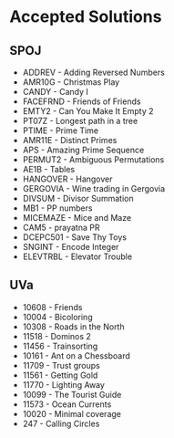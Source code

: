 <h1>Accepted Solutions</h1>
<h2>SPOJ</h2>
<ul>
<li>ADDREV - Adding Reversed Numbers</li>
<li>AMR10G - Christmas Play</li>
<li>CANDY - Candy I</li>
<li>FACEFRND - Friends of Friends</li>
<li>EMTY2 - Can You Make It Empty 2</li>
<li>PT07Z - Longest path in a tree</li>
<li>PTIME - Prime Time</li>
<li>AMR11E - Distinct Primes</li>
<li>APS - Amazing Prime Sequence</li>
<li>PERMUT2 - Ambiguous Permutations</li>
<li>AE1B - Tables</li>
<li>HANGOVER - Hangover</li>
<li>GERGOVIA - Wine trading in Gergovia</li>
<li>DIVSUM - Divisor Summation</li>
<li>MB1 - PP numbers</li>
<li>MICEMAZE - Mice and Maze</li>
<li>CAM5 - prayatna PR</li>
<li>DCEPC501 - Save Thy Toys</li>
<li>SNGINT - Encode Integer</li>
<li>ELEVTRBL - Elevator Trouble</li>
</ul>
<h2>UVa</h2>
<ul>
<li>10608 - Friends</li>
<li>10004 - Bicoloring</li>
<li>10308 - Roads in the North</li>
<li>11518 - Dominos 2</li>
<li>11456 - Trainsorting</li>
<li>10161 - Ant on a Chessboard</li>
<li>11709 - Trust groups</li>
<li>11561 - Getting Gold</li>
<li>11770 - Lighting Away</li>
<li>10099 - The Tourist Guide</li>
<li>11573 - Ocean Currents</li>
<li>10020 - Minimal coverage</li>
<li>247 - Calling Circles</li>
</ul>
